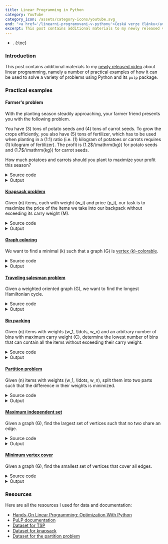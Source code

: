 ```yaml
---
title: Linear Programming in Python
category: YouTube
category_icon: /assets/category-icons/youtube.svg
end: "<a href='/linearni-programovani-v-pythonu'>Česká verze článku</a>"
excerpt: This post contains additional materials to my newly released video about linear programming, namely a number of practical examples of how it can be used to solve a variety of problems using Python and its `pulp` package.
---
```


- .
{:toc}

### Introduction
This post contains additional materials to my [newly released video](https://youtu.be/E72DWgKP_1Y) about linear programming, namely a number of practical examples of how it can be used to solve a variety of problems using Python and its `pulp` package.

### Practical examples

#### Farmer's problem
With the planting season steadily approaching, your farmer friend presents you with the following problem.

You have \(3\) tons of potato seeds and \(4\) tons of carrot seeds.
To grow the crops efficiently, you also have \(5\) tons of fertilizer, which has to be used when planting in a \(1:1\) ratio (i.e. \(1\) kilogram of potatoes or carrots requires \(1\) kilogram of fertilizer).
The profit is \(1.2\$/\mathrm{kg}\) for potato seeds and \(1.7\$/\mathrm{kg}\) for carrot seeds.

How much potatoes and carrots should you plant to maximize your profit this season?

<details>
	<summary class="code-summary">Source code</summary>
	<div markdown="1">
```py
{% include linear-programming-in-python/farmer.py %}```
</div>
</details>

<details>
	<summary class="code-summary">Output</summary>
	<div markdown="1">
```
{% include linear-programming-in-python/farmer.out %}```
</div>
</details>

#### [Knapsack problem](https://en.wikipedia.org/wiki/Knapsack_problem)
Given \(n\) items, each with weight \(w_i\) and price \(p_i\), our task is to maximize the price of the items we take into our backpack without exceeding its carry weight \(M\).

<details>
	<summary class="code-summary">Source code</summary>
	<div markdown="1">
```py
{% include linear-programming-in-python/knapsack.py %}```
</div>
</details>

<details>
	<summary class="code-summary">Output</summary>
	<div markdown="1">
```
{% include linear-programming-in-python/knapsack.out %}```
</div>
</details>

#### [Graph coloring](https://en.wikipedia.org/wiki/Graph_coloring)

We want to find a minimal \(k\) such that a graph \(G\) is [vertex \(k\)-colorable](https://en.wikipedia.org/wiki/Graph_coloring).

<details>
	<summary class="code-summary">Source code</summary>
	<div markdown="1">
```py
{% include linear-programming-in-python/vertex-coloring.py %}```
</div>
</details>

<details>
	<summary class="code-summary">Output</summary>
	<div markdown="1">
```
{% include linear-programming-in-python/vertex-coloring.out %}```
</div>
</details>

#### [Traveling salesman problem](https://en.wikipedia.org/wiki/Travelling_salesman_problem)
Given a weighted oriented graph \(G\), we want to find the longest Hamiltonian cycle.

<details>
	<summary class="code-summary">Source code</summary>
	<div markdown="1">
```py
{% include linear-programming-in-python/tsp.py %}```
</div>
</details>

<details>
	<summary class="code-summary">Output</summary>
	<div markdown="1">
```
{% include linear-programming-in-python/tsp.out %}```
</div>
</details>

#### [Bin packing](https://en.wikipedia.org/wiki/Bin_packing_problem)
Given \(n\) items with weights \(w_1, \ldots, w_n\) and an arbitrary number of bins with maximum carry weight \(C\), determine the lowest number of bins that can contain all the items without exceeding their carry weight.

<details>
	<summary class="code-summary">Source code</summary>
	<div markdown="1">
```py
{% include linear-programming-in-python/bin.py %}```
</div>
</details>

<details>
	<summary class="code-summary">Output</summary>
	<div markdown="1">
```
{% include linear-programming-in-python/bin.out %}```
</div>
</details>

#### [Partition problem](https://en.wikipedia.org/wiki/Partition_problem)
Given \(n\) items with weights \(w_1, \ldots, w_n\), split them into two parts such that the difference in their weights is minimized.

<details>
	<summary class="code-summary">Source code</summary>
	<div markdown="1">
```py
{% include linear-programming-in-python/partition.py %}```
</div>
</details>

<details>
	<summary class="code-summary">Output</summary>
	<div markdown="1">
```
{% include linear-programming-in-python/partition.out %}```
</div>
</details>

#### [Maximum independent set](https://en.wikipedia.org/wiki/Independent_set_(graph_theory))
Given a graph \(G\), find the largest set of vertices such that no two share an edge.

<details>
	<summary class="code-summary">Source code</summary>
	<div markdown="1">
```py
{% include linear-programming-in-python/max-independent-set.py %}```
</div>
</details>

<details>
	<summary class="code-summary">Output</summary>
	<div markdown="1">
```
{% include linear-programming-in-python/max-independent-set.out %}```
</div>
</details>

#### [Minimum vertex cover](https://en.wikipedia.org/wiki/Vertex_cover)
Given a graph \(G\), find the smallest set of vertices that cover all edges.

<details>
	<summary class="code-summary">Source code</summary>
	<div markdown="1">
```py
{% include linear-programming-in-python/min-vertex-cover.py %}```
</div>
</details>

<details>
	<summary class="code-summary">Output</summary>
	<div markdown="1">
```
{% include linear-programming-in-python/min-vertex-cover.out %}```
</div>
</details>


### Resources
Here are all the resources I used for data and documentation:
- [Hands-On Linear Programming: Optimization With Python](https://realpython.com/linear-programming-python/)
- [PuLP documentation](https://coin-or.github.io/pulp/)
- [Dataset for TSP](https://people.sc.fsu.edu/~jburkardt/datasets/tsp/tsp.html)
- [Dataset for knapsack](https://people.sc.fsu.edu/~jburkardt/datasets/knapsack_01/knapsack_01.html)
- [Dataset for the partition problem](https://people.sc.fsu.edu/~jburkardt/datasets/partition_problem/partition_problem.html)
